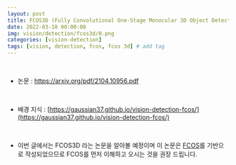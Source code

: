 ```yaml
---
layout: post
title: FCOS3D (Fully Convolutional One-Stage Monocular 3D Object Detection)
date: 2022-03-10 00:00:00
img: vision/detection/fcos3d/0.png
categories: [vision-detection] 
tags: [vision, detection, fcos, fcos 3d] # add tag
---
```


<br>

- 논문 : https://arxiv.org/pdf/2104.10956.pdf

<br>

- 배경 지식 : [https://gaussian37.github.io/vision-detection-fcos/](https://gaussian37.github.io/vision-detection-fcos/)

<br>

- 이번 글에서는 FCOS3D 라는 논문을 알아볼 예정이며 이 논문은 [FCOS](https://gaussian37.github.io/vision-detection-fcos/)를 기반으로 작성되었으므로 FCOS를 먼저 이해하고 오시는 것을 권장 드립니다.

<br>
